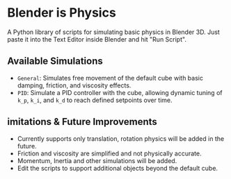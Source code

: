 # Blender is Physics

A Python library of scripts for simulating basic physics in Blender 3D. Just paste it into the Text Editor inside Blender and hit "Run Script".

## Available Simulations

* `General`: Simulates free movement of the default cube with basic damping, friction, and viscosity effects.
* `PID`: Simulate a PID controller with the cube, allowing dynamic tuning of `k_p`, `k_i`, and `k_d` to reach defined setpoints over time.

## imitations & Future Improvements
* Currently supports only translation, rotation physics will be added in the future.
* Friction and viscosity are simplified and not physically accurate.
* Momentum, Inertia and other simulations will be added.
* Edit the scripts to support additional objects beyond the default cube.
